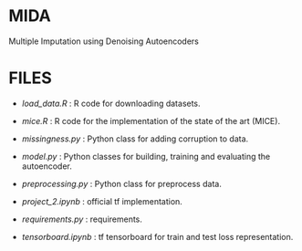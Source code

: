 # MIDA
Multiple Imputation using Denoising Autoencoders


#   FILES

* *load_data.R* : R code for downloading datasets.

* *mice.R* : R code for the implementation of the state of the art (MICE).

* *missingness.py* : Python class for adding corruption to data.

* *model.py* : Python classes for building, training and evaluating the autoencoder.

* *preprocessing.py* : Python class for preprocess data.

* *project_2.ipynb* : official tf implementation. 

* *requirements.py* : requirements.

* *tensorboard.ipynb* : tf tensorboard for train and test loss representation. 



